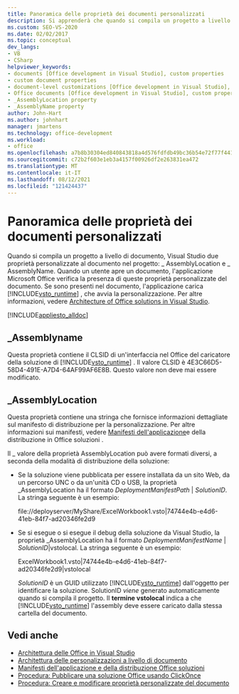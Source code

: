 ```yaml
---
title: Panoramica delle proprietà dei documenti personalizzati
description: Si apprenderà che quando si compila un progetto a livello di documento, Visual Studio due proprietà personalizzate al documento nel progetto.
ms.custom: SEO-VS-2020
ms.date: 02/02/2017
ms.topic: conceptual
dev_langs:
- VB
- CSharp
helpviewer_keywords:
- documents [Office development in Visual Studio], custom properties
- custom document properties
- document-level customizations [Office development in Visual Studio], custom properties
- Office documents [Office development in Visual Studio], custom properties
- _AssemblyLocation property
- _AssemblyName property
author: John-Hart
ms.author: johnhart
manager: jmartens
ms.technology: office-development
ms.workload:
- office
ms.openlocfilehash: a7b8b30304ed840843818a4d576fdfdb49bc36b54e72f77f441e1d9864e876c0
ms.sourcegitcommit: c72b2f603e1eb3a4157f00926df2e263831ea472
ms.translationtype: MT
ms.contentlocale: it-IT
ms.lasthandoff: 08/12/2021
ms.locfileid: "121424437"
---
```

# <a name="custom-document-properties-overview"></a>Panoramica delle proprietà dei documenti personalizzati

Quando si compila un progetto a livello di documento, Visual Studio due proprietà personalizzate al documento nel progetto: \_ AssemblyLocation e \_ AssemblyName. Quando un utente apre un documento, l'applicazione Microsoft Office verifica la presenza di queste proprietà personalizzate del documento. Se sono presenti nel documento, l'applicazione carica [!INCLUDE[vsto_runtime](../vsto/includes/vsto-runtime-md.md)] , che avvia la personalizzazione. Per altre informazioni, vedere [Architecture of Office solutions in Visual Studio](../vsto/architecture-of-office-solutions-in-visual-studio.md).

 [!INCLUDE[appliesto_alldoc](../vsto/includes/appliesto-alldoc-md.md)]

## <a name="_assemblyname"></a>\_Assemblyname

Questa proprietà contiene il CLSID di un'interfaccia nel Office del caricatore della soluzione di [!INCLUDE[vsto_runtime](../vsto/includes/vsto-runtime-md.md)] . Il valore CLSID è 4E3C66D5-58D4-491E-A7D4-64AF99AF6E8B. Questo valore non deve mai essere modificato.

## <a name="_assemblylocation"></a>\_AssemblyLocation

Questa proprietà contiene una stringa che fornisce informazioni dettagliate sul manifesto di distribuzione per la personalizzazione. Per altre informazioni sui manifesti, vedere [Manifesti dell'applicazione](../vsto/application-and-deployment-manifests-in-office-solutions.md)e della distribuzione in Office soluzioni .

 Il \_ valore della proprietà AssemblyLocation può avere formati diversi, a seconda della modalità di distribuzione della soluzione:

- Se la soluzione viene pubblicata per essere installata da un sito Web, da un percorso UNC o da un'unità CD o USB, la proprietà _AssemblyLocation ha il formato *DeploymentManifestPath* | *SolutionID*. La stringa seguente è un esempio:

     file://deployserver/MyShare/ExcelWorkbook1.vsto|74744e4b-e4d6-41eb-84f7-ad20346fe2d9

- Se si esegue o si esegue il debug della soluzione da Visual Studio, la proprietà _AssemblyLocation ha il formato *DeploymentManifestName* | *SolutionID*|vstolocal. La stringa seguente è un esempio:

     ExcelWorkbook1.vsto|74744e4b-e4d6-41eb-84f7-ad20346fe2d9|vstolocal

  *SolutionID* è un GUID utilizzato [!INCLUDE[vsto_runtime](../vsto/includes/vsto-runtime-md.md)] dall'oggetto per identificare la soluzione. SolutionID *viene* generato automaticamente quando si compila il progetto. Il **termine vstolocal** indica a che [!INCLUDE[vsto_runtime](../vsto/includes/vsto-runtime-md.md)] l'assembly deve essere caricato dalla stessa cartella del documento.

## <a name="see-also"></a>Vedi anche

- [Architettura delle Office in Visual Studio](../vsto/architecture-of-office-solutions-in-visual-studio.md)
- [Architettura delle personalizzazioni a livello di documento](../vsto/architecture-of-document-level-customizations.md)
- [Manifesti dell'applicazione e della distribuzione Office soluzioni](../vsto/application-and-deployment-manifests-in-office-solutions.md)
- [Procedura: Pubblicare una soluzione Office usando ClickOnce](/previous-versions/bb386095(v=vs.110))
- [Procedura: Creare e modificare proprietà personalizzate del documento](../vsto/how-to-create-and-modify-custom-document-properties.md)